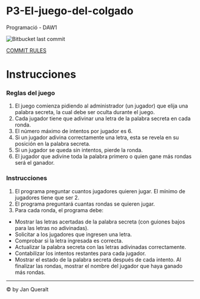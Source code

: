 # P3-El-juego-del-colgado
Programació - DAW1

![Bitbucket last commit](https://img.shields.io/bitbucket/last-commit/https%3A%2F%2Fgithub.com%2Fjaanque/https%3A%2F%2Fgithub.com%2FDesenvolupament-d-aplicacions-web-1%2FP3-El-juego-del-colgado/https%3A%2F%2Fgithub.com%2FDesenvolupament-d-aplicacions-web-1%2FP3-El-juego-del-colgado%2Ftree%2Fmain)


[COMMIT RULES](https://github.com/Desenvolupament-d-aplicacions-web-1/P3-El-juego-del-colgado/blob/main/COMMIT_RULES.md)

# Instrucciones

### Reglas del juego
1. El juego comienza pidiendo al administrador (un jugador) que elija una palabra secreta, la cual debe ser oculta durante el juego.
2. Cada jugador tiene que adivinar una letra de la palabra secreta en cada ronda.
3. El número máximo de intentos por jugador es 6.
4. Si un jugador adivina correctamente una letra, esta se revela en su posición en la palabra secreta.
5. Si un jugador se queda sin intentos, pierde la ronda.
6. El jugador que adivine toda la palabra primero o quien gane más rondas será el ganador.

### Instrucciones
1. El programa preguntar cuantos jugadores quieren jugar. El mínimo de jugadores tiene que ser 2.
2. El programa preguntará cuantas rondas se quieren jugar.
3. Para cada ronda, el programa debe:
- Mostrar las letras acertadas de la palabra secreta (con guiones bajos para las letras no adivinadas).
- Solicitar a los jugadores que ingresen una letra.
- Comprobar si la letra ingresada es correcta.
- Actualizar la palabra secreta con las letras adivinadas correctamente.
- Contabilizar los intentos restantes para cada jugador.
- Mostrar el estado de la palabra secreta después de cada intento.
Al finalizar las rondas, mostrar el nombre del jugador que haya ganado más rondas.

---
&copy; by Jan Queralt